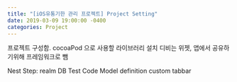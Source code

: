 ```yaml
---
title: "[iOS유통기한 관리 프로젝트] Project Setting"
date: 2019-03-09 19:00:00 -0400
categories: Project
---
```


프로젝트 구성함.
cocoaPod 으로 사용할 라이브러리 설치
디비는 위젯, 앱에서 공유하기위해 프레임워크로 뺌


Nest Step:
realm DB Test Code
Model definition
custom tabbar
